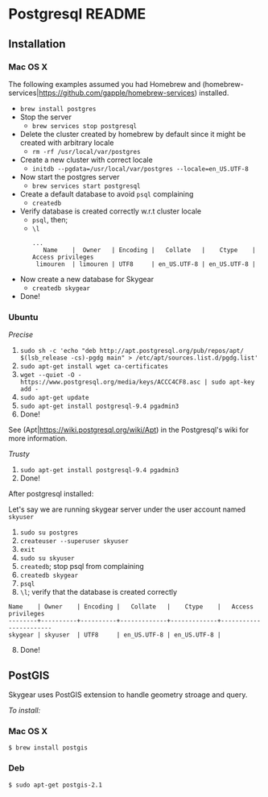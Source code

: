 # Postgresql README

## Installation

### Mac OS X

The following examples assumed you had Homebrew and (homebrew-services|https://github.com/gapple/homebrew-services) installed.

* `brew install postgres`
* Stop the server
  * `brew services stop postgresql`
* Delete the cluster created by homebrew by default since it might be created with arbitrary locale
  * `rm -rf /usr/local/var/postgres`
* Create a new cluster with correct locale
  * `initdb --pgdata=/usr/local/var/postgres --locale=en_US.UTF-8`
* Now start the postgres server
  * `brew services start postgresql`
* Create a default database to avoid `psql` complaining
  * `createdb`
* Verify database is created correctly w.r.t cluster locale
  * `psql`, then;
  * `\l`
    ```
    ...
       Name    |  Owner   | Encoding |   Collate   |    Ctype    |   Access privileges
     limouren  | limouren | UTF8     | en_US.UTF-8 | en_US.UTF-8 |
    ```
* Now create a new database for Skygear
  * `createdb skygear`
* Done!

### Ubuntu

*Precise*

1. `sudo sh -c 'echo "deb http://apt.postgresql.org/pub/repos/apt/ $(lsb_release -cs)-pgdg main" > /etc/apt/sources.list.d/pgdg.list'`
2. `sudo apt-get install wget ca-certificates`
3. `wget --quiet -O - https://www.postgresql.org/media/keys/ACCC4CF8.asc | sudo apt-key add -`
4. `sudo apt-get update`
5. `sudo apt-get install postgresql-9.4 pgadmin3`
6. Done!

See (Apt|https://wiki.postgresql.org/wiki/Apt) in the Postgresql's wiki for more information.

*Trusty*

1. `sudo apt-get install postgresql-9.4 pgadmin3`
2. Done!

After postgresql installed:

Let's say we are running skygear server under the user account named `skyuser`

1. `sudo su postgres`
2. `createuser --superuser skyuser`
3. `exit`
4. `sudo su skyuser`
4. `createdb`; stop psql from complaining
5. `createdb skygear`
6. `psql`
7. `\l`; verify that the database is created correctly

```
Name    | Owner    | Encoding |   Collate   |    Ctype    |   Access privileges
--------+----------+----------+-------------+-------------+-----------------------
skygear | skyuser  | UTF8     | en_US.UTF-8 | en_US.UTF-8 |
```

8. Done!

## PostGIS

Skygear uses PostGIS extension to handle geometry stroage and query.

*To install:*

### Mac OS X

```shell
$ brew install postgis
```

### Deb

```shell
$ sudo apt-get postgis-2.1
```
